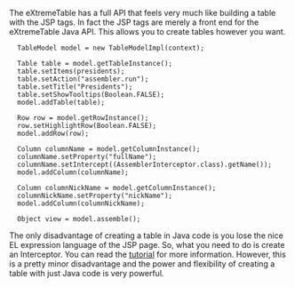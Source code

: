 The eXtremeTable has a full API that feels very much like building a table with the JSP tags. In fact the JSP tags are merely a front end for the eXtremeTable Java API. This allows you to create tables however you want.

```
  TableModel model = new TableModelImpl(context);

  Table table = model.getTableInstance();
  table.setItems(presidents);
  table.setAction("assembler.run");
  table.setTitle("Presidents");
  table.setShowTooltips(Boolean.FALSE);
  model.addTable(table);
      
  Row row = model.getRowInstance();
  row.setHighlightRow(Boolean.FALSE);
  model.addRow(row);

  Column columnName = model.getColumnInstance();
  columnName.setProperty("fullName");
  columnName.setIntercept((AssemblerInterceptor.class).getName());
  model.addColumn(columnName);

  Column columnNickName = model.getColumnInstance();
  columnNickName.setProperty("nickName");
  model.addColumn(columnNickName);
        
  Object view = model.assemble();
```

The only disadvantage of creating a table in Java code is you lose the nice EL expression language of the JSP page. So, what you need to do is create an Interceptor. You can read the [tutorial](InterceptorTutorial.md) for more information. However, this is a pretty minor disadvantage and the power and flexibility of creating a table with just Java code is very powerful.

